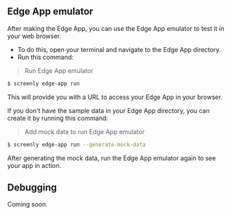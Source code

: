 ## Edge App emulator

After making the Edge App, you can use the Edge App emulator to test it in your web browser.

* To do this, open your terminal and navigate to the Edge App directory.
* Run this command:

> Run Edge App emulator

```bash
$ screenly edge-app run
```
This will provide you with a URL to access your Edge App in your browser.

If you don't have the sample data in your Edge App directory, you can create it by running this command:

> Add mock data to run Edge App emulator

```bash
$ screenly edge-app run --generate-mock-data
```

After generating the mock data, run the Edge App emulator again to see your app in action.


## Debugging

Coming soon.

